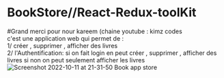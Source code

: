 # BookStore//React-Redux-toolKit 
#Grand merci pour nour kareem (chaine youtube : kimz codes                                                                                                              
c'est une application web qui permet de :                                                                                                                                       
1/ créer , supprimer , afficher des livres                                                                                                                                     
2/ l'Authentification: si on fait login en peut créer , supprimer , afficher des livres si non on peut seulement afficher les livres
![Screenshot 2022-10-11 at 21-31-50 Book app store](https://user-images.githubusercontent.com/96373497/195195956-08c9008e-70af-495f-817c-f8b9cbe23f70.png)


 

